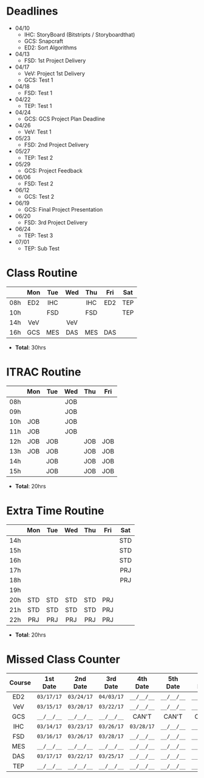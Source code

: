 # Deadlines

* 04/10
  * IHC: StoryBoard (Bitstripts / Storyboardthat)
  * GCS: Snapcraft
  * ED2: Sort Algorithms
* 04/13
  * FSD: 1st Project Delivery
* 04/17
  * VeV: Project 1st Delivery
  * GCS: Test 1
* 04/18
  * FSD: Test 1
* 04/22
  * TEP: Test 1
* 04/24
  * GCS: GCS Project Plan Deadline
* 04/26
  * VeV: Test 1
* 05/23
  * FSD: 2nd Project Delivery
* 05/27
  * TEP: Test 2
* 05/29
  * GCS: Project Feedback
* 06/06
  * FSD: Test 2
* 06/12
  * GCS: Test 2
* 06/19
  * GCS: Final Project Presentation
* 06/20
  * FSD: 3rd Project Delivery
* 06/24
  * TEP: Test 3
* 07/01
  * TEP: Sub Test

# Class Routine

|     | Mon | Tue | Wed | Thu | Fri | Sat |
|:---:|:---:|:---:|:---:|:---:|:---:|:---:|
| 08h | ED2 | IHC |     | IHC | ED2 | TEP |
| 10h |     | FSD |     | FSD |     | TEP |
| 14h | VeV |     | VeV |     |     |     |
| 16h | GCS | MES | DAS | MES | DAS |     |

* **Total**: 30hrs

# ITRAC Routine

|     | Mon | Tue | Wed | Thu | Fri |
|:---:|:---:|:---:|:---:|:---:|:---:|
| 08h |     |     | JOB |     |     |
| 09h |     |     | JOB |     |     |
| 10h | JOB |     | JOB |     |     |
| 11h | JOB |     | JOB |     |     |
| 12h | JOB | JOB |     | JOB | JOB |
| 13h | JOB | JOB |     | JOB | JOB |
| 14h |     | JOB |     | JOB | JOB |
| 15h |     | JOB |     | JOB | JOB |

* **Total**: 20hrs

# Extra Time Routine

|     | Mon | Tue | Wed | Thu | Fri | Sat |
|:---:|:---:|:---:|:---:|:---:|:---:|:---:|
| 14h |     |     |     |     |     | STD |
| 15h |     |     |     |     |     | STD |
| 16h |     |     |     |     |     | STD |
| 17h |     |     |     |     |     | PRJ |
| 18h |     |     |     |     |     | PRJ |
| 19h |     |     |     |     |     |     |
| 20h | STD | STD | STD | STD | PRJ |     |
| 21h | STD | STD | STD | STD | PRJ |     |
| 22h | PRJ | PRJ | PRJ | PRJ | PRJ |     |

* **Total**: 20hrs

# Missed Class Counter

| Course | 1st Date | 2nd Date | 3rd Date | 4th Date | 5th Date | 6th Date | 7th Date |
|:------:|:--------:|:--------:|:--------:|:--------:|:--------:|:--------:|:--------:|
| ED2    |`03/17/17`|`03/24/17`|`04/03/17`|`__/__/__`|`__/__/__`|`__/__/__`|`__/__/__`|
| VeV    |`03/15/17`|`03/20/17`|`03/22/17`|`__/__/__`|`__/__/__`|`__/__/__`|`__/__/__`|
| GCS    |`__/__/__`|`__/__/__`|`__/__/__`|CAN'T     |CAN'T     |CAN'T     |CAN'T     |
| IHC    |`03/14/17`|`03/23/17`|`03/26/17`|`03/28/17`|`__/__/__`|`__/__/__`|`__/__/__`|
| FSD    |`03/16/17`|`03/26/17`|`03/28/17`|`__/__/__`|`__/__/__`|`__/__/__`|`__/__/__`|
| MES    |`__/__/__`|`__/__/__`|`__/__/__`|`__/__/__`|`__/__/__`|`__/__/__`|`__/__/__`|
| DAS    |`03/17/17`|`03/22/17`|`03/25/17`|`__/__/__`|`__/__/__`|`__/__/__`|`__/__/__`|
| TEP    |`__/__/__`|`__/__/__`|`__/__/__`|`__/__/__`|`__/__/__`|`__/__/__`|`__/__/__`|
